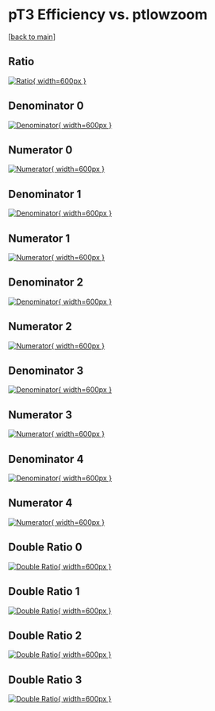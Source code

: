 # pT3 Efficiency vs. ptlowzoom

[[back to main](./)]



## Ratio

[![Ratio](../mtv/var/pT3_base_0_1_eff_ptlowzoom.png){ width=600px }](../mtv/var/pT3_base_0_1_eff_ptlowzoom.pdf)

## Denominator 0

[![Denominator](../mtv/den/pT3_base_0_1_eff_ptlowzoom_den0.png){ width=600px }](../mtv/den/pT3_base_0_1_eff_ptlowzoom_den0.pdf)

## Numerator 0

[![Numerator](../mtv/num/pT3_base_0_1_eff_ptlowzoom_num0.png){ width=600px }](../mtv/num/pT3_base_0_1_eff_ptlowzoom_num0.pdf)

## Denominator 1

[![Denominator](../mtv/den/pT3_base_0_1_eff_ptlowzoom_den1.png){ width=600px }](../mtv/den/pT3_base_0_1_eff_ptlowzoom_den1.pdf)

## Numerator 1

[![Numerator](../mtv/num/pT3_base_0_1_eff_ptlowzoom_num1.png){ width=600px }](../mtv/num/pT3_base_0_1_eff_ptlowzoom_num1.pdf)

## Denominator 2

[![Denominator](../mtv/den/pT3_base_0_1_eff_ptlowzoom_den2.png){ width=600px }](../mtv/den/pT3_base_0_1_eff_ptlowzoom_den2.pdf)

## Numerator 2

[![Numerator](../mtv/num/pT3_base_0_1_eff_ptlowzoom_num2.png){ width=600px }](../mtv/num/pT3_base_0_1_eff_ptlowzoom_num2.pdf)

## Denominator 3

[![Denominator](../mtv/den/pT3_base_0_1_eff_ptlowzoom_den3.png){ width=600px }](../mtv/den/pT3_base_0_1_eff_ptlowzoom_den3.pdf)

## Numerator 3

[![Numerator](../mtv/num/pT3_base_0_1_eff_ptlowzoom_num3.png){ width=600px }](../mtv/num/pT3_base_0_1_eff_ptlowzoom_num3.pdf)

## Denominator 4

[![Denominator](../mtv/den/pT3_base_0_1_eff_ptlowzoom_den4.png){ width=600px }](../mtv/den/pT3_base_0_1_eff_ptlowzoom_den4.pdf)

## Numerator 4

[![Numerator](../mtv/num/pT3_base_0_1_eff_ptlowzoom_num4.png){ width=600px }](../mtv/num/pT3_base_0_1_eff_ptlowzoom_num4.pdf)

## Double Ratio 0

[![Double Ratio](../mtv/ratio/pT3_base_0_1_eff_ptlowzoom_ratio0.png){ width=600px }](../mtv/ratio/pT3_base_0_1_eff_ptlowzoom_ratio0.pdf)

## Double Ratio 1

[![Double Ratio](../mtv/ratio/pT3_base_0_1_eff_ptlowzoom_ratio1.png){ width=600px }](../mtv/ratio/pT3_base_0_1_eff_ptlowzoom_ratio1.pdf)

## Double Ratio 2

[![Double Ratio](../mtv/ratio/pT3_base_0_1_eff_ptlowzoom_ratio2.png){ width=600px }](../mtv/ratio/pT3_base_0_1_eff_ptlowzoom_ratio2.pdf)

## Double Ratio 3

[![Double Ratio](../mtv/ratio/pT3_base_0_1_eff_ptlowzoom_ratio3.png){ width=600px }](../mtv/ratio/pT3_base_0_1_eff_ptlowzoom_ratio3.pdf)

